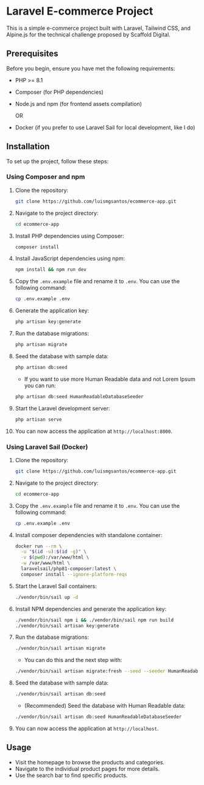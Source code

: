 # Laravel E-commerce Project

This is a simple e-commerce project built with Laravel, Tailwind CSS, and Alpine.js for the technical challenge proposed by Scaffold Digital.

## Prerequisites

Before you begin, ensure you have met the following requirements:

- PHP >= 8.1
- Composer (for PHP dependencies)
- Node.js and npm (for frontend assets compilation) 
  
  OR
- Docker (if you prefer to use Laravel Sail for local development, like I do)

## Installation

To set up the project, follow these steps:

### Using Composer and npm

1. Clone the repository:

   ```bash
   git clone https://github.com/luismgsantos/ecommerce-app.git
   ```

2. Navigate to the project directory:

   ```bash
   cd ecommerce-app
   ```

3. Install PHP dependencies using Composer:

   ```bash
   composer install
   ```

4. Install JavaScript dependencies using npm:

   ```bash
   npm install && npm run dev
   ```

5. Copy the `.env.example` file and rename it to `.env`. You can use the following command:

   ```bash
   cp .env.example .env
   ```

6. Generate the application key:

   ```bash
   php artisan key:generate
   ```

7. Run the database migrations:

   ```bash
   php artisan migrate
   ```

8. Seed the database with sample data:

   ```bash
   php artisan db:seed
   ```
   - If you want to use more Human Readable data and not Lorem Ipsum you can run: 
   ```bash
   php artisan db:seed HumanReadableDatabaseSeeder
   ```


9. Start the Laravel development server:

   ```bash
   php artisan serve
   ```

10. You can now access the application at `http://localhost:8000`.

### Using Laravel Sail (Docker)

1. Clone the repository:

   ```bash
   git clone https://github.com/luismgsantos/ecommerce-app.git
   ```

2. Navigate to the project directory:

   ```bash
   cd ecommerce-app
   ```

3. Copy the `.env.example` file and rename it to `.env`. You can use the following command:

   ```bash
   cp .env.example .env
   ```

4. Install composer dependencies with standalone container:
    ```bash
   docker run --rm \
      -u "$(id -u):$(id -g)" \
      -v $(pwd):/var/www/html \
      -w /var/www/html \
      laravelsail/php81-composer:latest \
      composer install --ignore-platform-reqs
    ```

5. Start the Laravel Sail containers:

   ```bash
   ./vendor/bin/sail up -d
   ```

6. Install NPM dependencies and generate the application key:

   ```bash
   ./vendor/bin/sail npm i && ./vendor/bin/sail npm run build
   ./vendor/bin/sail artisan key:generate
   ```

7. Run the database migrations:

   ```bash
   ./vendor/bin/sail artisan migrate
   ```
   
   - You can do this and the next step with:
   ```bash
   ./vendor/bin/sail artisan migrate:fresh --seed --seeder HumanReadableDatabaseSeeder
   ```

8. Seed the database with sample data:

   ```bash
   ./vendor/bin/sail artisan db:seed
   ```
   
   - (Recommended) Seed the database with Human Readable data:
    ```bash
   ./vendor/bin/sail artisan db:seed HumanReadableDatabaseSeeder
   ```
9. You can now access the application at `http://localhost`.

## Usage

- Visit the homepage to browse the products and categories.
- Navigate to the individual product pages for more details.
- Use the search bar to find specific products.
